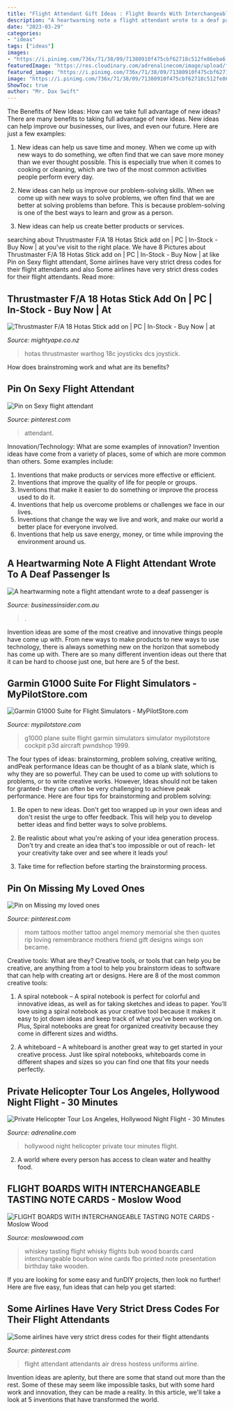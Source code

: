 ```yaml
---
title: "Flight Attendant Gift Ideas : Flight Boards With Interchangeable Tasting Note Cards"
description: "A heartwarming note a flight attendant wrote to a deaf passenger is"
date: "2023-03-29"
categories:
- "ideas"
tags: ["ideas"]
images:
- "https://i.pinimg.com/736x/71/38/09/71380910f475cbf62718c512fe86eba6.jpg"
featuredImage: "https://res.cloudinary.com/adrenalinecom/image/upload/f_auto,q_auto/v1556495563/adventures/eps_3711.jpg"
featured_image: "https://i.pinimg.com/736x/71/38/09/71380910f475cbf62718c512fe86eba6.jpg"
image: "https://i.pinimg.com/736x/71/38/09/71380910f475cbf62718c512fe86eba6.jpg"
ShowToc: true
author: "Mr. Dax Swift"
---
```



The Benefits of New Ideas: How can we take full advantage of new ideas?
There are many benefits to taking full advantage of new ideas. New ideas can help improve our businesses, our lives, and even our future. Here are just a few examples:
1. New ideas can help us save time and money. When we come up with new ways to do something, we often find that we can save more money than we ever thought possible. This is especially true when it comes to cooking or cleaning, which are two of the most common activities people perform every day.

2. New ideas can help us improve our problem-solving skills. When we come up with new ways to solve problems, we often find that we are better at solving problems than before. This is because problem-solving is one of the best ways to learn and grow as a person.

3. New ideas can help us create better products or services.

	

		
searching about Thrustmaster F/A 18 Hotas Stick add on | PC | In-Stock - Buy Now | at you've visit to the right place. We have 8 Pictures about Thrustmaster F/A 18 Hotas Stick add on | PC | In-Stock - Buy Now | at like Pin on Sexy flight attendant, Some airlines have very strict dress codes for their flight attendants and also Some airlines have very strict dress codes for their flight attendants. Read more:
		
    
## Thrustmaster F/A 18 Hotas Stick Add On | PC | In-Stock - Buy Now | At

<img loading=lazy src="https://d3fa68hw0m2vcc.cloudfront.net/9fc/220694143.jpeg" onerror="this.onerror=null;this.src='https://tse1.mm.bing.net/th?id=OIP.bhKK4tTPqZsmnhJ-MHrItwHaLb&amp;pid=15.1';" alt="Thrustmaster F/A 18 Hotas Stick add on | PC | In-Stock - Buy Now | at">

_Source: mightyape.co.nz_

>hotas thrustmaster warthog 18c joysticks dcs joystick. 

	

How does brainstroming work and what are its benefits?
 

    
## Pin On Sexy Flight Attendant

<img loading=lazy src="https://i.pinimg.com/736x/91/eb/ff/91ebfff981f653d14bf7f0ee971fb3ab.jpg" onerror="this.onerror=null;this.src='https://tse4.mm.bing.net/th?id=OIP.1ktOXoaLaIigDowqtwXErgHaHf&amp;pid=15.1';" alt="Pin on Sexy flight attendant">

_Source: pinterest.com_

>attendant. 

	

Innovation/Technology: What are some examples of innovation?
Invention ideas have come from a variety of places, some of which are more common than others. Some examples include:
1. Inventions that make products or services more effective or efficient. 
2. Inventions that improve the quality of life for people or groups. 
3. Inventions that make it easier to do something or improve the process used to do it. 
4. Inventions that help us overcome problems or challenges we face in our lives. 
5. Inventions that change the way we live and work, and make our world a better place for everyone involved. 
6. Inventions that help us save energy, money, or time while improving the environment around us.

    
## A Heartwarming Note A Flight Attendant Wrote To A Deaf Passenger Is

<img loading=lazy src="https://static.businessinsider.com/image/5d83a4122e22af2f1f0f2cb8-.jpg" onerror="this.onerror=null;this.src='https://tse1.mm.bing.net/th?id=OIP.XtNXqRQO5MtxLFy8B9VaBgHaJ4&amp;pid=15.1';" alt="A heartwarming note a flight attendant wrote to a deaf passenger is">

_Source: businessinsider.com.au_

>. 

	

Invention ideas are some of the most creative and innovative things people have come up with. From new ways to make products to new ways to use technology, there is always something new on the horizon that somebody has come up with. There are so many different invention ideas out there that it can be hard to choose just one, but here are 5 of the best.

    
## Garmin G1000 Suite For Flight Simulators - MyPilotStore.com

<img loading=lazy src="https://images.mypilotstore.com/hr/13433-highres2.jpg?scale.width=75" onerror="this.onerror=null;this.src='https://tse3.mm.bing.net/th?id=OIP.pyZgwn0vDhgzlYCP4y66QgHaFS&amp;pid=15.1';" alt="Garmin G1000 Suite for Flight Simulators - MyPilotStore.com">

_Source: mypilotstore.com_

>g1000 plane suite flight garmin simulators simulator mypilotstore cockpit p3d aircraft pwndshop 1999. 

	

The four types of ideas: brainstorming, problem solving, creative writing, andPeak performance
Ideas can be thought of as a blank slate, which is why they are so powerful. They can be used to come up with solutions to problems, or to write creative works. However, Ideas should not be taken for granted- they can often be very challenging to achieve peak performance. Here are four tips for brainstorming and problem solving:
1. Be open to new ideas. Don't get too wrapped up in your own ideas and don't resist the urge to offer feedback. This will help you to develop better ideas and find better ways to solve problems.

2. Be realistic about what you're asking of your idea generation process. Don't try and create an idea that's too impossible or out of reach- let your creativity take over and see where it leads you!

3. Take time for reflection before starting the brainstorming process.

    
## Pin On Missing My Loved Ones

<img loading=lazy src="https://i.pinimg.com/736x/b6/1f/95/b61f954a59f1b88db3d7993c43d12590--memorial-tattoos-mom-mothers-remembrance-tattoos-mom.jpg" onerror="this.onerror=null;this.src='https://tse1.mm.bing.net/th?id=OIP.oBeE6xtQHjzT3ScyPduftwHaFj&amp;pid=15.1';" alt="Pin on Missing my loved ones">

_Source: pinterest.com_

>mom tattoos mother tattoo angel memory memorial she then quotes rip loving remembrance mothers friend gift designs wings son became. 

	

Creative tools: What are they?
Creative tools, or tools that can help you be creative, are anything from a tool to help you brainstorm ideas to software that can help with creating art or designs. Here are 8 of the most common creative tools:
1. A spiral notebook – A spiral notebook is perfect for colorful and innovative ideas, as well as for taking sketches and ideas to paper. You’ll love using a spiral notebook as your creative tool because it makes it easy to jot down ideas and keep track of what you’ve been working on. Plus, Spiral notebooks are great for organized creativity because they come in different sizes and widths.

2. A whiteboard – A whiteboard is another great way to get started in your creative process. Just like spiral notebooks, whiteboards come in different shapes and sizes so you can find one that fits your needs perfectly.

    
## Private Helicopter Tour Los Angeles, Hollywood Night Flight - 30 Minutes

<img loading=lazy src="https://res.cloudinary.com/adrenalinecom/image/upload/f_auto,q_auto/v1556495563/adventures/eps_3711.jpg" onerror="this.onerror=null;this.src='https://tse2.mm.bing.net/th?id=OIP.ZlBAe87vBRHG13rmJlF7mQHaEQ&amp;pid=15.1';" alt="Private Helicopter Tour Los Angeles, Hollywood Night Flight - 30 Minutes">

_Source: adrenaline.com_

>hollywood night helicopter private tour minutes flight. 

	

2. A world where every person has access to clean water and healthy food. 

    
## FLIGHT BOARDS WITH INTERCHANGEABLE TASTING NOTE CARDS - Moslow Wood

<img loading=lazy src="https://moslowwood.com/wp-content/uploads/2015/04/FBO-1.52-with-Printed-Interchangeable-Card-1024x683.jpg" onerror="this.onerror=null;this.src='https://tse2.mm.bing.net/th?id=OIP.1oJ7vFfm0gmSU2vCctAgEgHaE8&amp;pid=15.1';" alt="FLIGHT BOARDS WITH INTERCHANGEABLE TASTING NOTE CARDS - Moslow Wood">

_Source: moslowwood.com_

>whiskey tasting flight whisky flights bub wood boards card interchangeable bourbon wine cards fbo printed note presentation birthday take wooden. 

	

If you are looking for some easy and funDIY projects, then look no further! Here are five easy, fun ideas that can help you get started: 

    
## Some Airlines Have Very Strict Dress Codes For Their Flight Attendants

<img loading=lazy src="https://i.pinimg.com/736x/71/38/09/71380910f475cbf62718c512fe86eba6.jpg" onerror="this.onerror=null;this.src='https://tse4.mm.bing.net/th?id=OIP.rMd42cNz6YaMzjzc6_V9NQHaDt&amp;pid=15.1';" alt="Some airlines have very strict dress codes for their flight attendants">

_Source: pinterest.com_

>flight attendant attendants air dress hostess uniforms airline. 

	

Invention ideas are aplenty, but there are some that stand out more than the rest. Some of these may seem like impossible tasks, but with some hard work and innovation, they can be made a reality. In this article, we'll take a look at 5 inventions that have transformed the world.

